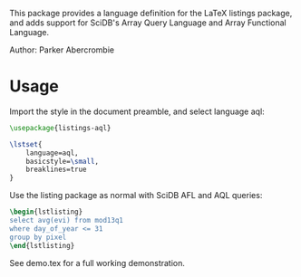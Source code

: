 This package provides a language definition for the LaTeX listings
package, and adds support for SciDB's Array Query Language and Array
Functional Language.

Author: Parker Abercrombie

Usage
=====

Import the style in the document preamble, and select language aql:

```latex
\usepackage{listings-aql}

\lstset{
    language=aql,
    basicstyle=\small,
    breaklines=true
}
```

Use the listing package as normal with SciDB AFL and AQL queries:

```latex
\begin{lstlisting}
select avg(evi) from mod13q1
where day_of_year <= 31
group by pixel
\end{lstlisting}
```

See demo.tex for a full working demonstration.
